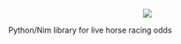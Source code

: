 <p align="center">
  <img src="https://i.postimg.cc/1RHL7DTT/liveodds.png">
</p>

Python/Nim library for live horse racing odds
